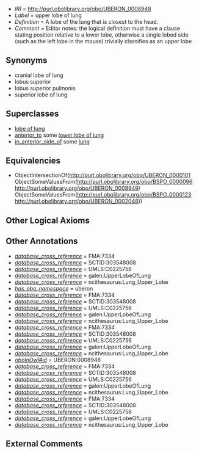  * *IRI* = http://purl.obolibrary.org/obo/UBERON_0008948
 * *Label* = upper lobe of lung
 * *Definition* = A lobe of the lung that is closest to the head.
 * *Comment* = Editor notes: the logical definition must have a clause stating position relative to a lower lobe, otherwise a single lobed side (such as the left lobe in the mouse) trivially classifies as an upper lobe

## Synonyms

 * cranial lobe of lung
 * lobus superior
 * lobus superior pulmonis
 * superior lobe of lung

## Superclasses

 * [lobe of lung](../../UBERON/01/UBERON_0000101.md)
 * [anterior_to](../../BSPO/96/BSPO_0000096.md) some [lower lobe of lung](../../UBERON/49/UBERON_0008949.md)
 * [in_anterior_side_of](../../BSPO/23/BSPO_0000123.md) some [lung](../../UBERON/48/UBERON_0002048.md)

## Equivalencies

 * ObjectIntersectionOf(<http://purl.obolibrary.org/obo/UBERON_0000101> ObjectSomeValuesFrom(<http://purl.obolibrary.org/obo/BSPO_0000096> <http://purl.obolibrary.org/obo/UBERON_0008949>) ObjectSomeValuesFrom(<http://purl.obolibrary.org/obo/BSPO_0000123> <http://purl.obolibrary.org/obo/UBERON_0002048>))

## Other Logical Axioms


## Other Annotations

 * *[database_cross_reference](../../ef/oboInOwl#hasDbXref.md)* = FMA:7334
 * *[database_cross_reference](../../ef/oboInOwl#hasDbXref.md)* = SCTID:303548008
 * *[database_cross_reference](../../ef/oboInOwl#hasDbXref.md)* = UMLS:C0225756
 * *[database_cross_reference](../../ef/oboInOwl#hasDbXref.md)* = galen:UpperLobeOfLung
 * *[database_cross_reference](../../ef/oboInOwl#hasDbXref.md)* = ncithesaurus:Lung_Upper_Lobe
 * *[has_obo_namespace](../../ce/oboInOwl#hasOBONamespace.md)* = uberon
 * *[database_cross_reference](../../ef/oboInOwl#hasDbXref.md)* = FMA:7334
 * *[database_cross_reference](../../ef/oboInOwl#hasDbXref.md)* = SCTID:303548008
 * *[database_cross_reference](../../ef/oboInOwl#hasDbXref.md)* = UMLS:C0225756
 * *[database_cross_reference](../../ef/oboInOwl#hasDbXref.md)* = galen:UpperLobeOfLung
 * *[database_cross_reference](../../ef/oboInOwl#hasDbXref.md)* = ncithesaurus:Lung_Upper_Lobe
 * *[database_cross_reference](../../ef/oboInOwl#hasDbXref.md)* = FMA:7334
 * *[database_cross_reference](../../ef/oboInOwl#hasDbXref.md)* = SCTID:303548008
 * *[database_cross_reference](../../ef/oboInOwl#hasDbXref.md)* = UMLS:C0225756
 * *[database_cross_reference](../../ef/oboInOwl#hasDbXref.md)* = galen:UpperLobeOfLung
 * *[database_cross_reference](../../ef/oboInOwl#hasDbXref.md)* = ncithesaurus:Lung_Upper_Lobe
 * *[oboInOwl#id](../../id/oboInOwl#id.md)* = UBERON:0008948
 * *[database_cross_reference](../../ef/oboInOwl#hasDbXref.md)* = FMA:7334
 * *[database_cross_reference](../../ef/oboInOwl#hasDbXref.md)* = SCTID:303548008
 * *[database_cross_reference](../../ef/oboInOwl#hasDbXref.md)* = UMLS:C0225756
 * *[database_cross_reference](../../ef/oboInOwl#hasDbXref.md)* = galen:UpperLobeOfLung
 * *[database_cross_reference](../../ef/oboInOwl#hasDbXref.md)* = ncithesaurus:Lung_Upper_Lobe
 * *[database_cross_reference](../../ef/oboInOwl#hasDbXref.md)* = FMA:7334
 * *[database_cross_reference](../../ef/oboInOwl#hasDbXref.md)* = SCTID:303548008
 * *[database_cross_reference](../../ef/oboInOwl#hasDbXref.md)* = UMLS:C0225756
 * *[database_cross_reference](../../ef/oboInOwl#hasDbXref.md)* = galen:UpperLobeOfLung
 * *[database_cross_reference](../../ef/oboInOwl#hasDbXref.md)* = ncithesaurus:Lung_Upper_Lobe

## External Comments

